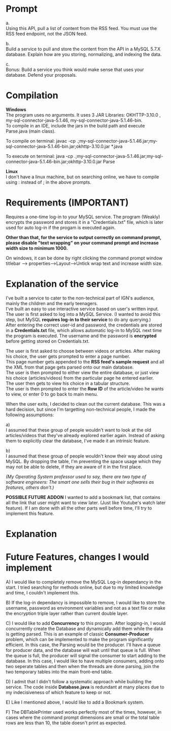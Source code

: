 # Prompt
a.  
Using this API, pull a list of content from the RSS feed. You must use the RSS feed endpoint, not the JSON feed.  

b.  
Build a service to pull and store the content from the API in a MySQL 5.7.X database. Explain how are you storing, normalizing, and indexing the data.  

c.  
Bonus: Build a service you think would make sense that uses your database. Defend your proposals.  

# Compilation
**Windows**  
The program uses no arguments. It uses 3 JAR Libraries: OKHTTP-3.10.0 , my-sql-connector-java-5.1.46, my-sql-connector-java-5.1.46-bin.  
To compile in an IDE, include the jars in the build path and execute Parse.java (main class).  

To compile on terminal: javac -cp .;my-sql-connector-java-5.1.46.jar;my-sql-connector-java-5.1.46-bin.jar;okhttp-3.10.0.jar \*.java 

To execute on terminal: java -cp .;my-sql-connector-java-5.1.46.jar;my-sql-connector-java-5.1.46-bin.jar;okhttp-3.10.0.jar Parse  

**Linux**  
I don't have a linux machine, but on searching online, we have to compile using : instead of ; in the above prompts.  

# Requirements (IMPORTANT)  
Requires a one-time log-in to your MySQL service. The program (Weakly) encrypts the password and stores it in a "Credentials.txt" file, which is later used for auto log-in if the progam is executed again.  

**Other than that, for the service to output correctly on command prompt, please disable "text wrapping" on your command prompt and increase width size to minimum 1000.**   

On windows, it can be done by right clicking the command prompt window titlebar --> properties-->Layout-->Untick wrap text and increase width size.  

# Explanation of the service
I've built a service to cater to the non-technical part of IGN's audience, mainly the children and the early teenagers.  
I've built an easy to use interactive service based on user's written input.  
The user is first asked to log into a MySQL Service. (I wanted to avoid this step, but MySQL **requires log-in to their service** to do any querying.)  
After entering the correct user-id and password, the credentials are stored in a **Credentials.txt** file, which allows automatic log-in to MySQL next time the program is executed. The username and the password is **encrypted** before getting stored on Credentials.txt.  

The user is first asked to choose between videos or articles. After making his choice, the user gets prompted to enter a page number.  
This page number gets appended to the **RSS feed's sample request** and all the XML from that page gets parsed onto our main database.  
The user is then prompted to either view the entire database, or just view his choice (articles/videos) from the particular page he entered earlier.  
The user then gets to view his choice in a tabular structure.  
The user is then prompted to enter the **Row ID** of the article/video he wants to view, or enter 0 to go back to main menu. 

When the user exits, I decided to clean out the current database. This was a hard decision, but since I'm targetting non-technical people, I made the following assumptions:  

a)  
I assumed that these group of people wouldn't want to look at the old articles/videos that they've already explored earlier again. Instead of asking them to explicitly clear the database, I've made it an intrinsic feature.   

b)  
I assumed that these group of people wouldn't know their way about using MySQL. By dropping the table, I'm preventing the space usage which they may not be able to delete, if they are aware of it in the first place.  

*(My Operating System professor used to say, there are two type of software engineers: The smart one sells their bug in their softwares as features, others don't.)*

**POSSIBLE FUTURE ADDON** I wanted to add a bookmark list, that contains all the link that user might want to view later. (Just like Youtube's watch later feature). If I am done with all the other parts well before time, I'll try to implement this feature.

# Explanation

# Future Features, changes I would implement  
A) I would like to completely remove the MySQL Log-in dependancy in the start. I tried searching for methods online, but due to my limited knowledge and time, I couldn't implement this.  

B) If the log-in dependancy is impossible to remove, I would like to store the username, password as environment variables and not as a text file or make the encryption triple layer rather than current double layer.

C) I would like to add **Concurrency** to this program. After logging-in, I would concurrently create the Database and dynamically add them while the data is getting parsed. This is an example of classic **Consumer-Producer** problem, which can be implemented to make the program significantly efficient. In this case, the Parsing would be the producer. I'll have a queue for producer data, and the database will wait until that queue is full. When the queue is full, the producer will signal the consumer to start adding to the database. In this case, I would like to have multiple consumers, adding onto two seperate tables and then when the threads are done parsing, join the two temporary tables into the main front-end table.  

D) I admit that I didn't follow a systematic approach while building the service. The code inside **Database.java** is redundant at many places due to my indecisiveness of which feature to keep or not.  

E) Like I mentioned above, I would like to add a Bookmark system. 

F) The DBTablePrinter used works perfectly most of the times, however, in cases where the command prompt dimensions are small or the total table rows are less than 10, the table doesn't print as expected. 


